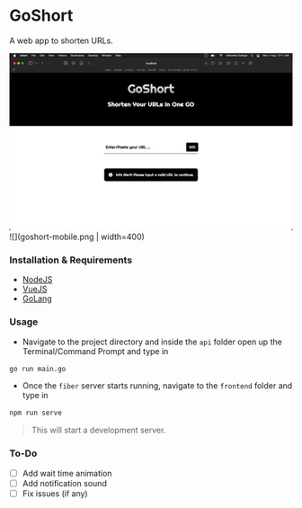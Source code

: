 # GoShort
A web app to shorten URLs.

![](goshort.png)
![](goshort-mobile.png | width=400)

### Installation & Requirements

- [NodeJS](https://nodejs.org/en/)
- [VueJS](https://www.npmjs.com/package/vue)
- [GoLang](https://go.dev/)

### Usage

- Navigate to the project directory and inside the `api` folder open up the Terminal/Command Prompt and type in
```bash
go run main.go
```

- Once the `fiber` server starts running, navigate to the `frontend` folder and type in
```bash
npm run serve
```

> This will start a development server.

### To-Do

- [ ] Add wait time animation
- [ ] Add notification sound 
- [ ] Fix issues (if any)
